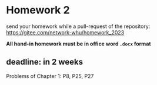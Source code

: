 # Homework 2

send your homework while a pull-request of the repository: https://gitee.com/network-whu/homework_2023 

**All hand-in homework must be in office word `.docx` format**

## deadline: in 2 weeks

Problems of Chapter 1: P8, P25, P27
